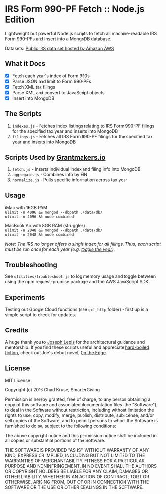 # IRS Form 990-PF Fetch :: Node.js Edition
Lightweight but powerful Node.js scripts to fetch all machine-readable IRS Form 990-PFs and insert into a MongoDB database.

Datasets: [Public IRS data set hosted by Amazon AWS](https://aws.amazon.com/public-data-sets/irs-990/)  

## What it Does  

- [x] Fetch each year's index of Form 990s  
- [x] Parse JSON and limit to Form 990-PFs  
- [x] Fetch XML tax filings  
- [x] Parse XML and convert to JavaScript objects  
- [x] Insert into MongoDB  

## The Scripts  

 1. `indexes.js` - Fetches index listings relating to IRS Form 990-PF filings for the specified tax year and inserts into MongoDB   
 2. `filings.js` - Fetches all IRS Form 990-PF filings for the specified tax year and inserts into MongoDB     

## Scripts Used by [Grantmakers.io](https://www.grantmakers.io/)

 1. `fetch.js` - Inserts individual index and filing info into MongoDB    
 2. `aggregate.js` - Combines info by EIN  
 3. `normalize.js` - Pulls specific information across tax year   

## Usage

iMac with 16GB RAM  
`ulimit -n 4096 && mongod --dbpath ./data/db/`  
`ulimit -n 4096 && node combined`  

MacBook Air with 8GB RAM (struggles)  
`ulimit -n 2048 && mongod --dbpath ./data/db/`  
`ulimit -n 2048 && node combined`  

*Note: The IRS no longer offers a single index for all filings. Thus, each script must be run once for each year (e.g. [toggle the year](https://github.com/smartergiving/irs-990-fetch/blob/master/fetch.js#L10)).*

## Troubleshooting

See `utilities/troubleshoot.js` to log memory usage and toggle between using the npm request-promise package and the AWS JavaScript SDK.

## Experiments  

Testing out Google Cloud functions (see `gcf_http` folder) - first up is a simple script to check for updates.

## Credits  

A huge thank you to [Joseph Lepis](https://www.linkedin.com/in/joseph-lepis-2700934) for the architectural guidance and mentorship. If you find these scripts useful and appreciate [hard-boiled fiction](https://en.wikipedia.org/wiki/Hardboiled), check out Joe's debut novel, [On the Edge](https://www.amazon.com/Edge-J-B-Christopher-ebook/dp/B00GWTXZ64/).

## License  

MIT License

Copyright (c) 2016 Chad Kruse, SmarterGiving

Permission is hereby granted, free of charge, to any person obtaining a copy
of this software and associated documentation files (the "Software"), to deal
in the Software without restriction, including without limitation the rights
to use, copy, modify, merge, publish, distribute, sublicense, and/or sell
copies of the Software, and to permit persons to whom the Software is
furnished to do so, subject to the following conditions:

The above copyright notice and this permission notice shall be included in all
copies or substantial portions of the Software.

THE SOFTWARE IS PROVIDED "AS IS", WITHOUT WARRANTY OF ANY KIND, EXPRESS OR
IMPLIED, INCLUDING BUT NOT LIMITED TO THE WARRANTIES OF MERCHANTABILITY,
FITNESS FOR A PARTICULAR PURPOSE AND NONINFRINGEMENT. IN NO EVENT SHALL THE
AUTHORS OR COPYRIGHT HOLDERS BE LIABLE FOR ANY CLAIM, DAMAGES OR OTHER
LIABILITY, WHETHER IN AN ACTION OF CONTRACT, TORT OR OTHERWISE, ARISING FROM,
OUT OF OR IN CONNECTION WITH THE SOFTWARE OR THE USE OR OTHER DEALINGS IN THE
SOFTWARE.
